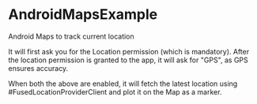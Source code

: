 # AndroidMapsExample
Android Maps to track current location


It will first ask you for the Location permission (which is mandatory). 
After the location permission is granted to the app, it will ask for "GPS", as GPS ensures accuracy.

When both the above are enabled, it will fetch the latest location using #FusedLocationProviderClient and plot it on the Map as a marker.
